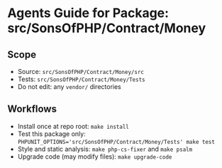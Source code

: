 # Agents Guide for Package: src/SonsOfPHP/Contract/Money

## Scope

- Source: `src/SonsOfPHP/Contract/Money/src`
- Tests: `src/SonsOfPHP/Contract/Money/Tests`
- Do not edit: any `vendor/` directories

## Workflows

- Install once at repo root: `make install`
- Test this package only: `PHPUNIT_OPTIONS='src/SonsOfPHP/Contract/Money/Tests' make test`
- Style and static analysis: `make php-cs-fixer` and `make psalm`
- Upgrade code (may modify files): `make upgrade-code`

